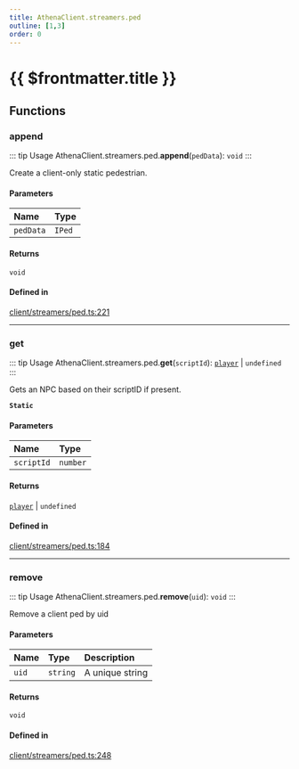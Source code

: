 ```yaml
---
title: AthenaClient.streamers.ped
outline: [1,3]
order: 0
---
```


# {{ $frontmatter.title }}


## Functions

### append

::: tip Usage
AthenaClient.streamers.ped.**append**(`pedData`): `void`
:::

Create a client-only static pedestrian.

#### Parameters

| Name | Type |
| :------ | :------ |
| `pedData` | `IPed` |

#### Returns

`void`

#### Defined in

[client/streamers/ped.ts:221](https://github.com/Stuyk/altv-athena/blob/fc54439/src/core/client/streamers/ped.ts#L221)

___

### get

::: tip Usage
AthenaClient.streamers.ped.**get**(`scriptId`): [`player`](server_config.md#player) \| `undefined`
:::

Gets an NPC based on their scriptID if present.

**`Static`**

#### Parameters

| Name | Type |
| :------ | :------ |
| `scriptId` | `number` |

#### Returns

[`player`](server_config.md#player) \| `undefined`

#### Defined in

[client/streamers/ped.ts:184](https://github.com/Stuyk/altv-athena/blob/fc54439/src/core/client/streamers/ped.ts#L184)

___

### remove

::: tip Usage
AthenaClient.streamers.ped.**remove**(`uid`): `void`
:::

Remove a client ped by uid

#### Parameters

| Name | Type | Description |
| :------ | :------ | :------ |
| `uid` | `string` | A unique string |

#### Returns

`void`

#### Defined in

[client/streamers/ped.ts:248](https://github.com/Stuyk/altv-athena/blob/fc54439/src/core/client/streamers/ped.ts#L248)
